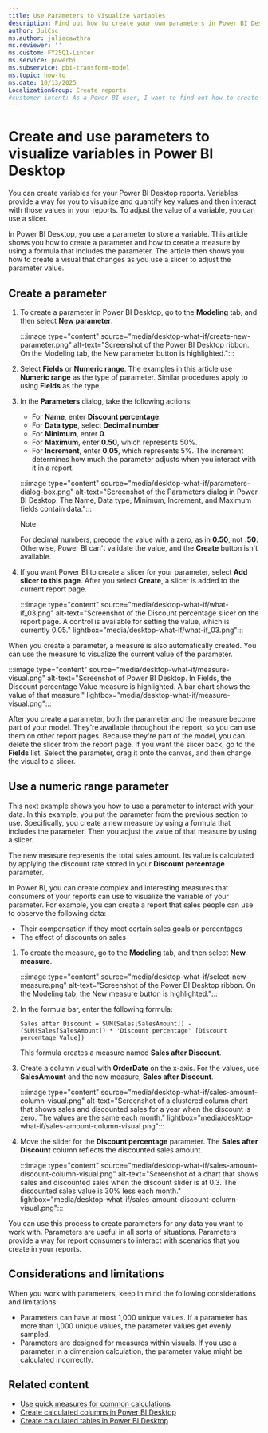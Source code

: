 ```yaml
---
title: Use Parameters to Visualize Variables
description: Find out how to create your own parameters in Power BI Desktop so that you can adjust variable values and observe the impact on your reports.
author: JulCsc
ms.author: juliacawthra
ms.reviewer: ''
ms.custom: FY25Q1-Linter
ms.service: powerbi
ms.subservice: pbi-transform-model
ms.topic: how-to
ms.date: 10/13/2025
LocalizationGroup: Create reports
#customer intent: As a Power BI user, I want to find out how to create my own parameters for variables in my Power BI reports so that I can interact with my data.
---
```

# Create and use parameters to visualize variables in Power BI Desktop

You can create variables for your Power BI Desktop reports. Variables provide a way for you to visualize and quantify key values and then interact with those values in your reports. To adjust the value of a variable, you can use a slicer.

In Power BI Desktop, you use a parameter to store a variable. This article shows you how to create a parameter and how to create a measure by using a formula that includes the parameter. The article then shows you how to create a visual that changes as you use a slicer to adjust the parameter value.

## Create a parameter

1. To create a parameter in Power BI Desktop, go to the **Modeling** tab, and then select **New parameter**.

   :::image type="content" source="media/desktop-what-if/create-new-parameter.png" alt-text="Screenshot of the Power BI Desktop ribbon. On the Modeling tab, the New parameter button is highlighted.":::

1. Select **Fields** or **Numeric range**. The examples in this article use **Numeric range** as the type of parameter. Similar procedures apply to using **Fields** as the type.

1. In the **Parameters** dialog, take the following actions:
   * For **Name**, enter **Discount percentage**.
   * For **Data type**, select **Decimal number**.
   * For **Minimum**, enter **0**.
   * For **Maximum**, enter **0.50**, which represents 50%.
   * For **Increment**, enter **0.05**, which represents 5%. The increment determines how much the parameter adjusts when you interact with it in a report.

   :::image type="content" source="media/desktop-what-if/parameters-dialog-box.png" alt-text="Screenshot of the Parameters dialog in Power BI Desktop. The Name, Data type, Minimum, Increment, and Maximum fields contain data.":::

   > [!NOTE]
   > For decimal numbers, precede the value with a zero, as in **0.50**, not **.50**. Otherwise, Power BI can't validate the value, and the **Create** button isn't available.

1. If you want Power BI to create a slicer for your parameter, select **Add slicer to this page**. After you select **Create**, a slicer is added to the current report page.

   :::image type="content" source="media/desktop-what-if/what-if_03.png" alt-text="Screenshot of the Discount percentage slicer on the report page. A control is available for setting the value, which is currently 0.05." lightbox="media/desktop-what-if/what-if_03.png":::

When you create a parameter, a measure is also automatically created. You can use the measure to visualize the current value of the parameter.

:::image type="content" source="media/desktop-what-if/measure-visual.png" alt-text="Screenshot of Power BI Desktop. In Fields, the Discount percentage Value measure is highlighted. A bar chart shows the value of that measure." lightbox="media/desktop-what-if/measure-visual.png":::

After you create a parameter, both the parameter and the measure become part of your model. They're available throughout the report, so you can use them on other report pages. Because they're part of the model, you can delete the slicer from the report page. If you want the slicer back, go to the **Fields** list. Select the parameter, drag it onto the canvas, and then change the visual to a slicer.

## Use a numeric range parameter

This next example shows you how to use a parameter to interact with your data. In this example, you put the parameter from the previous section to use. Specifically, you create a new measure by using a formula that includes the parameter. Then you adjust the value of that measure by using a slicer.

The new measure represents the total sales amount. Its value is calculated by applying the discount rate stored in your **Discount percentage** parameter.

In Power BI, you can create complex and interesting measures that consumers of your reports can use to visualize the variable of your parameter. For example, you can create a report that sales people can use to observe the following data:

* Their compensation if they meet certain sales goals or percentages
* The effect of discounts on sales

1. To create the measure, go to the **Modeling** tab, and then select **New measure**.

   :::image type="content" source="media/desktop-what-if/select-new-measure.png" alt-text="Screenshot of the Power BI Desktop ribbon. On the Modeling tab, the New measure button is highlighted.":::

1. In the formula bar, enter the following formula:

   ```dax
   Sales after Discount = SUM(Sales[SalesAmount]) - (SUM(Sales[SalesAmount]) * 'Discount percentage' [Discount percentage Value])
   ```

   This formula creates a measure named **Sales after Discount**.

1. Create a column visual with **OrderDate** on the x-axis. For the values, use **SalesAmount** and the new measure, **Sales after Discount**.

   :::image type="content" source="media/desktop-what-if/sales-amount-column-visual.png" alt-text="Screenshot of a clustered column chart that shows sales and discounted sales for a year when the discount is zero. The values are the same each month." lightbox="media/desktop-what-if/sales-amount-column-visual.png":::

1. Move the slider for the **Discount percentage** parameter. The **Sales after Discount** column reflects the discounted sales amount.

   :::image type="content" source="media/desktop-what-if/sales-amount-discount-column-visual.png" alt-text="Screenshot of a chart that shows sales and discounted sales when the discount slider is at 0.3. The discounted sales value is 30% less each month." lightbox="media/desktop-what-if/sales-amount-discount-column-visual.png":::

You can use this process to create parameters for any data you want to work with. Parameters are useful in all sorts of situations. Parameters provide a way for report consumers to interact with scenarios that you create in your reports.

## Considerations and limitations

When you work with parameters, keep in mind the following considerations and limitations:

* Parameters can have at most 1,000 unique values. If a parameter has more than 1,000 unique values, the parameter values get evenly sampled.
* Parameters are designed for measures within visuals. If you use a parameter in a dimension calculation, the parameter value might be calculated incorrectly.

## Related content

* [Use quick measures for common calculations](desktop-quick-measures.md)
* [Create calculated columns in Power BI Desktop](desktop-calculated-columns.md)
* [Create calculated tables in Power BI Desktop](desktop-calculated-tables.md)
